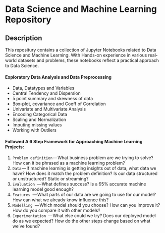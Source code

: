 # Data Science and Machine Learning Repository

## Description
This repositury contains a collection of Jupyter Notebooks related to Data Science and Machine Learning. With Hands-on experience in various real-world datasets and problems, these notebooks reflect a practical approach to Data Science.

#### Exploratory Data Analysis and Data Preprocessing
* Data, Datatypes and Variables
* Central Tendency and Dispersion
* 5 point summary and skewness of data
* Box-plot, covariance and Coeff of Correlation
* Univariate and Multivariate Analysis
* Encoding Categorical Data
* Scaling and Normalization
* Imputing missing values
* Working with Outliers

#### Followed A 6 Step Framework for Approaching Machine Learning Projects:
1. `Problem definition` — What business problem are we trying to solve? How can it be phrased as a machine learning problem?
2. `Data` — If machine learning is getting insights out of data, what data we have? How does it match the problem definition? Is our data structured or unstructured? Static or streaming?
3. `Evaluation `— What defines success? Is a 95% accurate machine learning model good enough?
4. `Features `— What parts of our data are we going to use for our model? How can what we already know influence this?
5. `Modelling `— Which model should you choose? How can you improve it? How do you compare it with other models?
6. `Experimentation `— What else could we try? Does our deployed model do as we expected? How do the other steps change based on what we’ve found?

